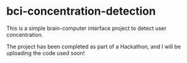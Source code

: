 # bci-concentration-detection
This is a simple brain-computer interface project to detect user concentration.

The project has been completed as part of a Hackathon, and I will be uploading the code used soon!
